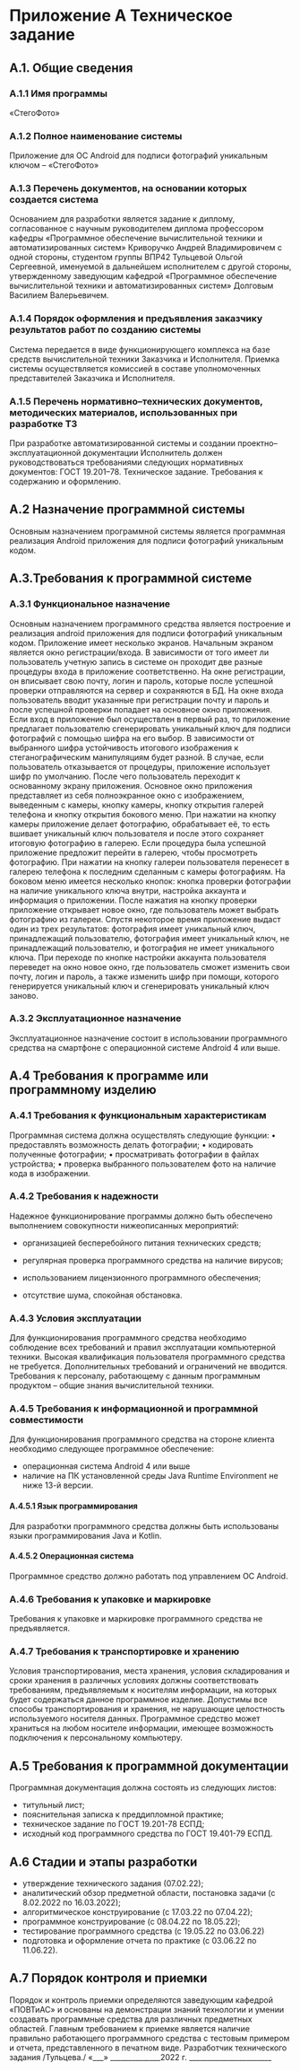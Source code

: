 # Приложение А Техническое задание

## А.1. Общие сведения

### А.1.1 Имя программы

«СтегоФото»

### А.1.2 Полное наименование системы

Приложение для ОС  Android для подписи фотографий уникальным ключом – «СтегоФото»

### А.1.3 Перечень документов, на основании которых создается система

Основанием для разработки является задание к диплому, согласованное с научным руководителем диплома профессором кафедры «Программное обеспечение вычислительной техники и автоматизированных систем» Криворучко Андрей Владимировичем с одной стороны, студентом группы ВПР42 Тульцевой Ольгой Сергеевной, именуемой в дальнейшем исполнителем с другой стороны, утвержденному заведующим кафедрой «Программное обеспечение вычислительной техники и автоматизированных систем» Долговым Василием Валерьевичем.

### А.1.4 Порядок оформления и предъявления заказчику результатов работ по созданию системы

Система передается в виде функционирующего комплекса на базе средств вычислительной техники Заказчика и Исполнителя. Приемка системы осуществляется комиссией в составе уполномоченных представителей Заказчика и Исполнителя.

### А.1.5 Перечень нормативно–технических документов, методических материалов, использованных при разработке ТЗ

При разработке автоматизированной системы и создании проектно–эксплуатационной документации Исполнитель должен руководствоваться требованиями следующих нормативных документов:
ГОСТ 19.201–78. Техническое задание. Требования к содержанию и оформлению.

## А.2 Назначение программной системы

Основным назначением программной системы является программная реализация Android приложения для подписи фотографий уникальным кодом.

## А.3.Требования к программной системе

### А.3.1 Функциональное назначение

Основным назначением программного средства является построение и реализация android приложения для подписи фотографий уникальным кодом.
Приложение имеет несколько экранов. Начальным экраном является окно регистрации/входа. В зависимости от того имеет ли пользователь учетную запись в системе он проходит две разные процедуры входа в приложение соответственно. На окне регистрации, он вписывает свою почту, логин и пароль, которые после успешной проверки отправляются на сервер и сохраняются в БД. На окне входа пользователь вводит указанные при регистрации почту и пароль и после успешной проверки попадает на основное окно приложения.
Если вход в приложение был осуществлен в первый раз, то приложение предлагает пользователю сгенерировать уникальный ключ для подписи фотографий с помощью шифра на его выбор. В зависимости от выбранного шифра устойчивость итогового изображения к стеганографическим манипуляциям будет разной. В случае, если пользователь отказывается от процедуры, приложение использует шифр по умолчанию. После чего пользователь переходит к основанному экрану приложения.
Основное окно приложения представляет из себя полноэкранное окно с изображением, выведенным с камеры, кнопку камеры, кнопку открытия галерей телефона и кнопку открытия бокового меню.
При нажатии на кнопку камеры приложение делает фотографию, обрабатывает её, то есть вшивает уникальный ключ пользователя и после этого сохраняет итоговую фотографию в галерею. Если процедура была успешной приложение предложит перейти в галерею, чтобы просмотреть фотографию.
При нажатии на кнопку галереи пользователя перенесет в галерею телефона к последним сделанным с камеры фотографиям.
На боковом меню имеется несколько кнопок: кнопка проверки фотографии на наличие уникального ключа внутри, настройка аккаунта и информация о приложении.
После нажатия на кнопку проверки приложение открывает новое окно, где пользователь может выбрать фотографию из галереи. Спустя некоторое время приложение выдаст один из трех результатов: фотография имеет уникальный ключ, принадлежащий пользователю, фотография имеет уникальный ключ, не принадлежащий пользователю, и фотография не имеет уникального ключа.
При переходе по кнопке настройки аккаунта пользователя переведет на окно новое окно, где пользователь сможет изменить свои почту, логин и пароль, а также изменить шифр при помощи, которого генерируется уникальный ключ и сгенерировать уникальный ключ заново.

### А.3.2 Эксплуатационное назначение

Эксплуатационное назначение состоит в использовании программного средства на смартфоне с операционной системе Android 4 или выше.

## A.4 Требования к программе или программному изделию

### А.4.1 Требования к функциональным характеристикам

Программная система должна осуществлять следующие функции:
•	предоставлять возможность делать фотографии;
•	кодировать полученные фотографии;
•	просматривать фотографии в файлах устройства;
•	проверка выбранного пользователем фото на наличие кода в изображении.

### А.4.2 Требования к надежности

Надежное функционирование программы должно быть обеспечено выполнением совокупности нижеописанных мероприятий:

- организацией бесперебойного питания технических средств;
- регулярная проверка программного средства на наличие вирусов;

- использованием лицензионного программного обеспечения;

- отсутствие шума, спокойная обстановка.
### А.4.3 Условия эксплуатации
Для функционирования программного средства необходимо соблюдение всех требований и правил эксплуатации компьютерной техники.
Высокая квалификация пользователя программного средства не требуется. Дополнительных требований и ограничений не вводится.
Требования к персоналу, работающему с данным программным продуктом – общие знания вычислительной техники.
### А.4.5 Требования к информационной и программной совместимости
Для функционирования программного средства на стороне клиента необходимо следующее программное обеспечение:
- операционная система Android 4 или выше
- наличие на ПК установленной среды Java Runtime Environment не ниже 13-й версии.
#### А.4.5.1 Язык программирования
Для разработки программного средства должны быть использованы языки программирования Java и Kotlin.
#### А.4.5.2 Операционная система
Программное средство должно работать под управлением ОС Android.
### А.4.6 Требования к упаковке и маркировке
Требования к упаковке и маркировке программного средства не предъявляется.
### А.4.7 Требования к транспортировке и хранению
Условия транспортирования, места хранения, условия складирования и сроки хранения в различных условиях должны соответствовать требованиям, предъявляемым к носителям информации, на которых будет содержаться данное программное изделие.
Допустимы все способы транспортирования и хранения, не нарушающие целостность используемого носителя данных. Программное средство может храниться на любом носителе информации, имеющее возможность подключения к персональному компьютеру.
## А.5 Требования к программной документации
Программная документация должна состоять из следующих листов:
- титульный лист;
- пояснительная записка к преддипломной практике;
- техническое задание по ГОСТ 19.201-78 ЕСПД;
-    исходный код программного средства по ГОСТ 19.401-79 ЕСПД.
## А.6 Стадии и этапы разработки
- утверждение технического задания (07.02.22);
- аналитический обзор предметной области, постановка задачи (с 8.02.2022 по 16.03.2022);
- алгоритмическое конструирование (с 17.03.22 по 07.04.22);
- программное конструирование (с 08.04.22 по 18.05.22);
- тестирование программного средства (с 19.05.22 по 03.06.22)
-    подготовка и оформление отчета по практике (с 03.06.22 по 11.06.22).
## А.7 Порядок контроля и приемки
 Порядок и контроль приемки определяются заведующим кафедрой «ПОВТиАС» и основаны на демонстрации знаний технологии и умении создавать программные средства для различных предметных областей.
 Главным требованием к приемке является наличие правильно работающего программного средства с тестовым примером и отчета, представленного в печатном виде.
 Разработчик технического задания       	      	      	/Тульцева./
 «___» ______________2022 г.      	      	_______________________